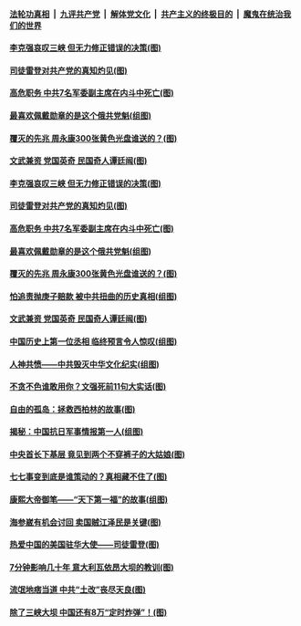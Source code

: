 ####  [法轮功真相](../../../../basic/blob/master/README.md?t=07101302) &nbsp;|&nbsp; [九评共产党](../../../../9ping.md/blob/master/README.md?t=07101302) &nbsp;|&nbsp; [解体党文化](../../../../jtdwh.md/blob/master/README.md?t=07101302)  &nbsp;|&nbsp; [共产主义的终极目的](../../../../gczydzjmd.md/blob/master/README.md?t=07101302) &nbsp;|&nbsp; [魔鬼在统治我们的世界](../../../../mgztzwmdsj.md/blob/master/README.md?t=07101302) 

#### [李克强哀叹三峡 但无力修正错误的决策(图)](../pages/p6/937538.md?t=07101302) 

#### [司徒雷登对共产党的真知灼见(图)](../pages/p6/934960.md?t=07101302) 

#### [高危职务 中共7名军委副主席在内斗中死亡(图)](../pages/p6/937966.md?t=07101302) 

#### [最喜欢佩戴勋章的是这个俄共党魁(组图)](../pages/p6/938666.md?t=07101302) 

#### [覆灭的先兆 周永康300张黄色光盘谁送的？(图)](../pages/p6/938537.md?t=07101302) 

#### [文武兼资 党国英奇 民国奇人谭廷闿(图)](../pages/p6/938512.md?t=07101302) 

#### [李克强哀叹三峡 但无力修正错误的决策(图)](../pages/p6/937538.md?t=07101302) 

#### [司徒雷登对共产党的真知灼见(图)](../pages/p6/934960.md?t=07101302) 

#### [高危职务 中共7名军委副主席在内斗中死亡(图)](../pages/p6/937966.md?t=07101302) 

#### [最喜欢佩戴勋章的是这个俄共党魁(组图)](../pages/p6/938666.md?t=07101302) 

#### [覆灭的先兆 周永康300张黄色光盘谁送的？(图)](../pages/p6/938537.md?t=07101302) 

#### [怕追责抛庚子赔款 被中共扭曲的历史真相(组图)](../pages/p6/938779.md?t=07101302) 

#### [文武兼资 党国英奇 民国奇人谭廷闿(图)](../pages/p6/938512.md?t=07101302) 

#### [中国历史上第一位丞相 临终预言令人惊叹(组图)](../pages/p6/938665.md?t=07101302) 

#### [人神共愤——中共毁灭中华文化纪实(组图)](../pages/p6/938791.md?t=07101302) 

#### [不贪不色谁敢用你？文强死前11句大实话(图)](../pages/p6/938533.md?t=07101302) 

#### [自由的孤岛：拯救西柏林的故事(图)](../pages/p6/938683.md?t=07101302) 

#### [揭秘：中国抗日军事情报第一人(组图)](../pages/p6/938662.md?t=07101302) 

#### [中央首长下基层 竟见到两个不穿裤子的大姑娘(图)](../pages/p6/937961.md?t=07101302) 

#### [七七事变到底是谁策动的？真相藏不住了(图)](../pages/p6/918522.md?t=07101302) 

#### [康熙大帝御笔——“天下第一福”的故事(组图)](../pages/p6/938350.md?t=07101302) 

#### [海参崴有机会讨回 卖国贼江泽民是关键(图)](../pages/p6/938782.md?t=07101302) 

#### [热爱中国的美国驻华大使——司徒雷登(图)](../pages/p6/934961.md?t=07101302) 

#### [7分钟影响几十年 意大利瓦依昂大坝的教训(图)](../pages/p6/937542.md?t=07101302) 

#### [流氓地痞当道 中共“土改”丧尽天良(图)](../pages/p6/937896.md?t=07101302) 

#### [除了三峡大坝 中国还有8万“定时炸弹”！(图)](../pages/p6/937540.md?t=07101302) 

